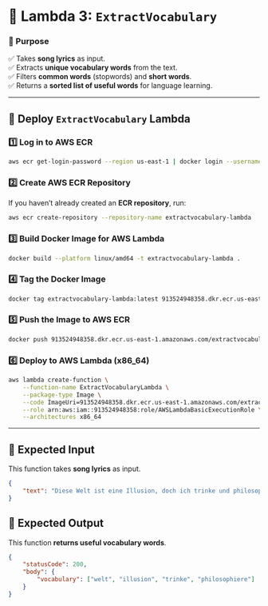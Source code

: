 # **🔹 Lambda 3: `ExtractVocabulary`**
### **📌 Purpose**
✅ Takes **song lyrics** as input.  
✅ Extracts **unique vocabulary words** from the text.  
✅ Filters **common words** (stopwords) and **short words**.  
✅ Returns a **sorted list of useful words** for language learning.

---

## **🔄 Deploy `ExtractVocabulary` Lambda**
### **1️⃣ Log in to AWS ECR**
```sh
aws ecr get-login-password --region us-east-1 | docker login --username AWS --password-stdin 913524948358.dkr.ecr.us-east-1.amazonaws.com
```

### **2️⃣ Create AWS ECR Repository**
If you haven’t already created an **ECR repository**, run:
```sh
aws ecr create-repository --repository-name extractvocabulary-lambda
```

### **3️⃣ Build Docker Image for AWS Lambda**
```sh
docker build --platform linux/amd64 -t extractvocabulary-lambda .
```

### **4️⃣ Tag the Docker Image**
```sh
docker tag extractvocabulary-lambda:latest 913524948358.dkr.ecr.us-east-1.amazonaws.com/extractvocabulary-lambda:latest
```

### **5️⃣ Push the Image to AWS ECR**
```sh
docker push 913524948358.dkr.ecr.us-east-1.amazonaws.com/extractvocabulary-lambda:latest
```

### **6️⃣ Deploy to AWS Lambda (x86_64)**
```sh
aws lambda create-function \
    --function-name ExtractVocabularyLambda \
    --package-type Image \
    --code ImageUri=913524948358.dkr.ecr.us-east-1.amazonaws.com/extractvocabulary-lambda:latest \
    --role arn:aws:iam::913524948358:role/AWSLambdaBasicExecutionRole \
    --architectures x86_64
```

---

## **📌 Expected Input**
This function takes **song lyrics** as input.

```json
{
    "text": "Diese Welt ist eine Illusion, doch ich trinke und philosophiere."
}
```

## **📌 Expected Output**
This function **returns useful vocabulary words**.

```json
{
    "statusCode": 200,
    "body": {
        "vocabulary": ["welt", "illusion", "trinke", "philosophiere"]
    }
}
```
